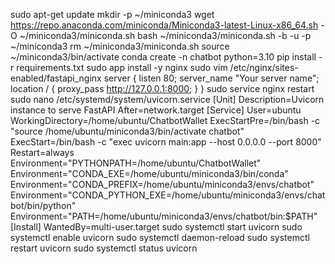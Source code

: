 sudo apt-get update
mkdir -p ~/miniconda3
wget https://repo.anaconda.com/miniconda/Miniconda3-latest-Linux-x86_64.sh -O ~/miniconda3/miniconda.sh
bash ~/miniconda3/miniconda.sh -b -u -p ~/miniconda3
rm ~/miniconda3/miniconda.sh
source ~/miniconda3/bin/activate
conda create -n chatbot python=3.10
pip install -r requirements.txt
sudo app install -y nginx
sudo vim /etc/nginx/sites-enabled/fastapi_nginx
server {
listen 80;
server_name "Your server name";
location / {
proxy_pass http://127.0.0.1:8000;
}
}
sudo service nginx restart
sudo nano /etc/systemd/system/uvicorn.service
[Unit]
Description=Uvicorn instance to serve FastAPI
After=network.target
[Service]
User=ubuntu
WorkingDirectory=/home/ubuntu/ChatbotWallet
ExecStartPre=/bin/bash -c "source /home/ubuntu/miniconda3/bin/activate chatbot"
ExecStart=/bin/bash -c "exec uvicorn main:app --host 0.0.0.0 --port 8000"
Restart=always
Environment="PYTHONPATH=/home/ubuntu/ChatbotWallet"
Environment="CONDA_EXE=/home/ubuntu/miniconda3/bin/conda"
Environment="CONDA_PREFIX=/home/ubuntu/miniconda3/envs/chatbot"
Environment="CONDA_PYTHON_EXE=/home/ubuntu/miniconda3/envs/chatbot/bin/python"
Environment="PATH=/home/ubuntu/miniconda3/envs/chatbot/bin:$PATH"
[Install]
WantedBy=multi-user.target
sudo systemctl start uvicorn
sudo systemctl enable uvicorn
sudo systemctl daemon-reload
sudo systemctl restart uvicorn
sudo systemctl status uvicorn
